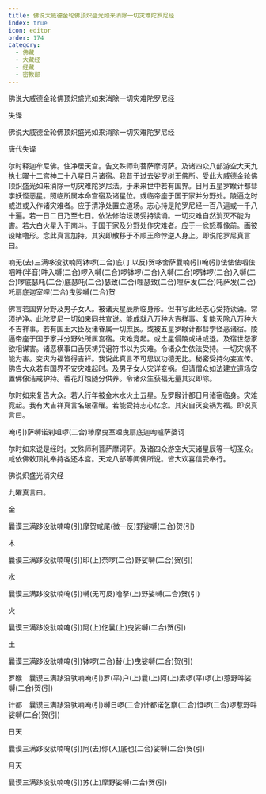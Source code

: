 ```yaml
---
title: 佛说大威德金轮佛顶炽盛光如来消除一切灾难陀罗尼经
index: true
icon: editor
order: 174
category:
  - 佛藏
  - 大藏经
  - 经藏
  - 密教部
---
```


  佛说大威德金轮佛顶炽盛光如来消除一切灾难陀罗尼经  

失译  

佛说大威德金轮佛顶炽盛光如来消除一切灾难陀罗尼经  

唐代失译  

尔时释迦牟尼佛。住净居天宫。告文殊师利菩萨摩诃萨。及诸四众八部游空大天九执七曜十二宫神二十八星日月诸宿。我昔于过去娑罗树王佛所。受此大威德金轮佛顶炽盛光如来消除一切灾难陀罗尼法。于未来世中若有国界。日月五星罗睺计都彗孛妖怪恶星。照临所属本命宫宿及诸星位。或临帝座于国于家并分野处。陵逼之时或进或入作诸灾难者。应于清净处置立道场。志心持是陀罗尼经一百八遍或一千八十遍。若一日二日乃至七日。依法修治坛场受持读诵。一切灾难自然消灭不能为害。若大白火星入于南斗。于国于家及分野处作灾难者。应于一忿怒尊像前。画彼设睹噜形。念此真言加持。其灾即散移于不顺王命悖逆人身上。即说陀罗尼真言曰。  

喃无(去)三满哆没驮喃阿钵啰(二合)底(丁以反)贺哆舍萨曩喃(引)唵(引)佉佉佉呬佉呬吽(半音)吽入嚩(二合)啰入嚩(二合)啰钵啰(二合)入嚩(二合)啰钵啰(二合)入嚩(二合)啰底瑟吒(二合)底瑟吒(二合)瑟致(二合)哩瑟致(二合)哩萨发(二合)吒萨发(二合)吒扇底迦室哩(二合)曳娑嚩(二合)贺  

佛言若国界分野及男子女人。被诸天星辰所临身形。但书写此经志心受持读诵。常须护净。此陀罗尼一切如来同共宣说。能成就八万种大吉祥事。复能灭除八万种大不吉祥事。若有国王大臣及诸眷属一切庶民。或被五星罗睺计都彗孛怪恶诸宿。陵逼帝座于国于家并分野处所属宫宿。灾难竞起。或土星侵陵或进或退。及宿世怨家欲相谋害。诸恶横事口舌厌祷咒诅符书以为灾难。令诸众生依法受持。一切灾祸不能为害。变灾为福皆得吉祥。我说此真言不可思议功德无比。秘密受持勿妄宣传。佛告大众若有国界不安灾难起时。及男子女人灾详变祸。但请僧众如法建立道场安置佛像洁戒护持。香花灯烛随分供养。令诸众生获福无量其灾即除。  

尔时如来复告大众。若人行年被金木水火土五星。及罗睺计都日月诸宿临身。灾难竞起。我有大吉祥真言名破宿曜。若能受持志心忆念。其灾自灭变祸为福。即说真言曰。  

唵(引)萨嚩诺刹咀啰(二合)糁摩曳室哩曳扇底迦呴嚧萨婆诃  

尔时如来说是经时。文殊师利菩萨摩诃萨。及诸四众游空大天诸星辰等一切圣众。咸依佛敕顶礼奉持各还本宫。天龙八部等闻佛所说。皆大欢喜信受奉行。  

佛说炽盛光消灾经  

九曜真言曰。  

金  

曩谟三满跢没驮喃唵(引)摩贺咸尾(微一反)野娑嚩(二合)贺(引)  

木  

曩谟三满跢没驮喃唵(引)印(上)奈啰(二合)野娑嚩(二合)贺(引)  

水  

曩谟三满跢没驮喃唵(引)嚩(无可反)噜拏(上)野娑嚩(二合)贺(引)  

火  

曩谟三满跢没驮喃唵(引)阿(上)仡曩(上)曳娑嚩(二合)贺(引)  

土  

曩谟三满跢没驮喃唵(引)钵啰(二合)替(上)曳娑嚩(二合)贺(引)  

罗睺　曩谟三满跢没驮喃唵(引)罗(平)户(上)曩(上)阿(上)素啰(平)啰(上)惹野吽娑嚩(二合)贺(引)  

计都　曩谟三满跢没驮喃唵(引)嚩日啰(二合)计都诺乞察(二合)怛啰(二合)啰惹野吽娑嚩(二合)贺(引)  

日天  

曩谟三满跢没驮喃唵(引)阿(去)你(入)底也(二合)娑嚩(二合)贺(引)  

月天  

曩谟三满跢没驮喃唵(引)苏(上)摩野娑嚩(二合)贺(引)  
